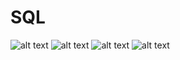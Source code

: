 # SQL

![alt text](https://www.w3schools.com/sql/img_innerjoin.gif) ![alt text](https://www.w3schools.com/sql/img_leftjoin.gif) ![alt text](https://www.w3schools.com/sql/img_fulljoin.gif) ![alt text](https://www.w3schools.com/sql/img_rightjoin.gif) 
